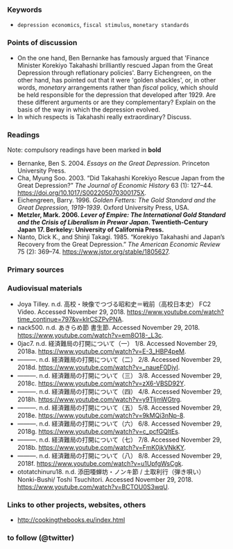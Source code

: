 ### Keywords

* `depression economics`, `fiscal stimulus`, `monetary standards`

### Points of discussion

* On the one hand, Ben Bernanke has famously argued that 'Finance Minister Korekiyo Takahashi brilliantly rescued Japan from the Great Depression through reflationary policies'. Barry Eichengreen, on the other hand, has pointed out that it were 'golden shackles', or, in other words, *monetary* arrangements rather than *fiscal* policy, which should be held responsible for the depression that developed after 1929. Are these different arguments or are they complementary? Explain on the basis of the way in which the depression evolved.
* In which respects is Takahashi really extraordinary? Discuss.

### Readings
Note: compulsory readings have been marked in **bold**

* Bernanke, Ben S. 2004. *Essays on the Great Depression*. Princeton University Press.
* Cha, Myung Soo. 2003. “Did Takahashi Korekiyo Rescue Japan from the Great Depression?” *The Journal of Economic History* 63 (1): 127–44. https://doi.org/10.1017/S002205070300175X.
* Eichengreen, Barry. 1996. *Golden Fetters: The Gold Standard and the Great Depression, 1919-1939*. Oxford University Press, USA.
* **Metzler, Mark. 2006. *Lever of Empire: The International Gold Standard and the Crisis of Liberalism in Prewar Japan*. Twentieth-Century Japan 17. Berkeley: University of California Press.** 
* Nanto, Dick K., and Shinji Takagi. 1985. “Korekiyo Takahashi and Japan’s Recovery from the Great Depression.” *The American Economic Review* 75 (2): 369–74. https://www.jstor.org/stable/1805627.


### Primary sources


### Audiovisual materials

* Joya Tilley. n.d. 高校・映像でつづる昭和史＝戦前（高校日本史）  FC2 Video. Accessed November 29, 2018. https://www.youtube.com/watch?time_continue=797&v=klrCSZPvPNA.
* nack500. n.d. あきらめ節 書生節. Accessed November 29, 2018. https://www.youtube.com/watch?v=em8O18-_L3c.
* 0jac7. n.d. 経済難局の打開について（一） 1/8. Accessed November 29, 2018a. https://www.youtube.com/watch?v=E-3_HBP4peM.
* ———. n.d. 経済難局の打開について（二） 2/8. Accessed November 29, 2018d. https://www.youtube.com/watch?v=_naueF0DjyI.
* ———. n.d. 経済難局の打開について（三） 3/8. Accessed November 29, 2018c. https://www.youtube.com/watch?v=zX6-VBSD92Y.
* ———. n.d. 経済難局の打開について（四） 4/8. Accessed November 29, 2018h. https://www.youtube.com/watch?v=y9TIjmWGtrg.
* ———. n.d. 経済難局の打開について（五） 5/8. Accessed November 29, 2018e. https://www.youtube.com/watch?v=9kMQi3nNp-8.
* ———. n.d. 経済難局の打開について（六） 6/8. Accessed November 29, 2018g. https://www.youtube.com/watch?v=c_pcfGQltEs.
* ———. n.d. 経済難局の打開について（七） 7/8. Accessed November 29, 2018b. https://www.youtube.com/watch?v=FmK0jkVNkKY.
* ———. n.d. 経済難局の打開について（八） 8/8. Accessed November 29, 2018f. https://www.youtube.com/watch?v=u1UpfgWsCgk.
* ototatchinuru18. n.d. 添田唖蝉坊・ノンキ節  / 土取利行（弾き唄い） Nonki-Bushi/ Toshi Tsuchitori. Accessed November 29, 2018. https://www.youtube.com/watch?v=BCTOU0S3wqU.

### Links to other projects, websites, others

* http://cookingthebooks.eu/index.html

### to follow (@twitter)



